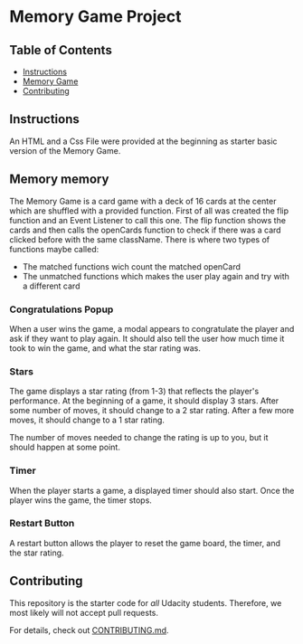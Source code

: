 # Memory Game Project

## Table of Contents

* [Instructions](#instructions)
* [Memory Game](#memorygame)
* [Contributing](#contributing)

## Instructions

An HTML and a Css File were provided at the beginning as starter basic version of the Memory Game.

## Memory memory

The Memory Game is a card game with a deck of 16 cards at the center which are shuffled with a provided function.
First of all was created the flip function and an Event Listener to call this one.
The flip function shows the cards and then calls the openCards function to check if there was a card clicked before with the same className.
There is where two types of functions maybe called:
 - The matched functions wich count the matched openCard
 - The unmatched functions which makes the user play again and try with a different card

### Congratulations Popup

When a user wins the game, a modal appears to congratulate the player and ask if they want to play again. It should also tell the user how much time it took to win the game, and what the star rating was.

### Stars

The game displays a star rating (from 1-3) that reflects the player's performance. At the beginning of a game, it should display 3 stars. After some number of moves, it should change to a 2 star rating. After a few more moves, it should change to a 1 star rating.

The number of moves needed to change the rating is up to you, but it should happen at some point.

### Timer

When the player starts a game, a displayed timer should also start. Once the player wins the game, the timer stops.

### Restart Button

A restart button allows the player to reset the game board, the timer, and the star rating.

## Contributing

This repository is the starter code for _all_ Udacity students. Therefore, we most likely will not accept pull requests.

For details, check out [CONTRIBUTING.md](CONTRIBUTING.md).
